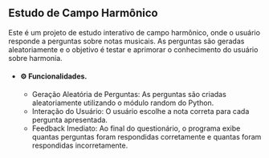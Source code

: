 ## Estudo de Campo Harmônico

Este é um projeto de estudo interativo de campo harmônico, onde o usuário responde a perguntas sobre notas musicais.
As perguntas são geradas aleatoriamente e o objetivo é testar e aprimorar o conhecimento do usuário sobre harmonia.

- #### ⚙️ Funcionalidades.

    - Geração Aleatória de Perguntas: As perguntas são criadas aleatoriamente utilizando o módulo random do Python.
    - Interação do Usuário: O usuário escolhe a nota correta para cada pergunta apresentada.
    - Feedback Imediato: Ao final do questionário, o programa exibe quantas perguntas foram respondidas corretamente e quantas foram respondidas incorretamente.
